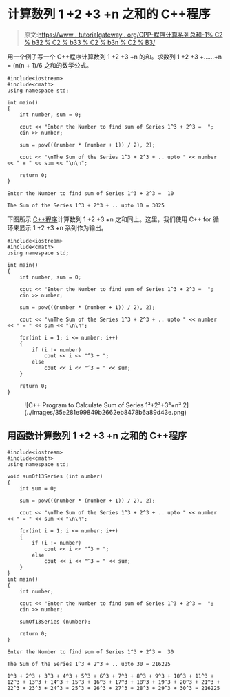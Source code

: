 # 计算数列 1 +2 +3 +n 之和的 C++程序

> 原文:[https://www . tutorialgateway . org/CPP-程序计算系列总和-1% C2 % b32 % C2 % b33 % C2 % b3n % C2 % B3/](https://www.tutorialgateway.org/cpp-program-to-calculate-sum-of-series-1%c2%b32%c2%b33%c2%b3n%c2%b3/)

用一个例子写一个 C++程序计算数列 1 +2 +3 +n 的和。求数列 1 +2 +3 +……+n = (n(n + 1)/6 之和的数学公式。

```
#include<iostream>
#include<cmath>
using namespace std;

int main()
{
	int number, sum = 0;

	cout << "Enter the Number to find sum of Series 1^3 + 2^3 =  ";
	cin >> number;

	sum = pow(((number * (number + 1)) / 2), 2);

	cout << "\nThe Sum of the Series 1^3 + 2^3 + .. upto " << number << " = " << sum << "\n\n";

 	return 0;
}
```

```
Enter the Number to find sum of Series 1^3 + 2^3 =  10

The Sum of the Series 1^3 + 2^3 + .. upto 10 = 3025
```

下图所示 [C++程序](https://www.tutorialgateway.org/cpp-programs/)计算数列 1 +2 +3 +n 之和同上。这里，我们使用 C++ for 循环来显示 1 +2 +3 +n 系列作为输出。

```
#include<iostream>
#include<cmath>
using namespace std;

int main()
{
	int number, sum = 0;

	cout << "Enter the Number to find sum of Series 1^3 + 2^3 =  ";
	cin >> number;

	sum = pow(((number * (number + 1)) / 2), 2);

	cout << "\nThe Sum of the Series 1^3 + 2^3 + .. upto " << number << " = " << sum << "\n\n";

	for(int i = 1; i <= number; i++)
	{
		if (i != number)
			cout << i << "^3 + ";
		else
			cout << i << "^3 = " << sum;
	}

 	return 0;
}
```

<figure class="wp-block-image size-large">![C++ Program to Calculate Sum of Series 1³+2³+3³+n³ 2](../Images/35e281e99849b2662eb8478b6a89d43e.png)</figure>

## 用函数计算数列 1 +2 +3 +n 之和的 C++程序

```
#include<iostream>
#include<cmath>
using namespace std;

void sumOf13Series (int number)
{
	int sum = 0;

	sum = pow(((number * (number + 1)) / 2), 2);

	cout << "\nThe Sum of the Series 1^3 + 2^3 + .. upto " << number << " = " << sum << "\n\n";

	for(int i = 1; i <= number; i++)
	{
		if (i != number)
			cout << i << "^3 + ";
		else
			cout << i << "^3 = " << sum;
	}
}
int main()
{
	int number;

	cout << "Enter the Number to find sum of Series 1^3 + 2^3 =  ";
	cin >> number;

	sumOf13Series (number);

 	return 0;
}
```

```
Enter the Number to find sum of Series 1^3 + 2^3 =  30

The Sum of the Series 1^3 + 2^3 + .. upto 30 = 216225

1^3 + 2^3 + 3^3 + 4^3 + 5^3 + 6^3 + 7^3 + 8^3 + 9^3 + 10^3 + 11^3 + 12^3 + 13^3 + 14^3 + 15^3 + 16^3 + 17^3 + 18^3 + 19^3 + 20^3 + 21^3 + 22^3 + 23^3 + 24^3 + 25^3 + 26^3 + 27^3 + 28^3 + 29^3 + 30^3 = 216225
```